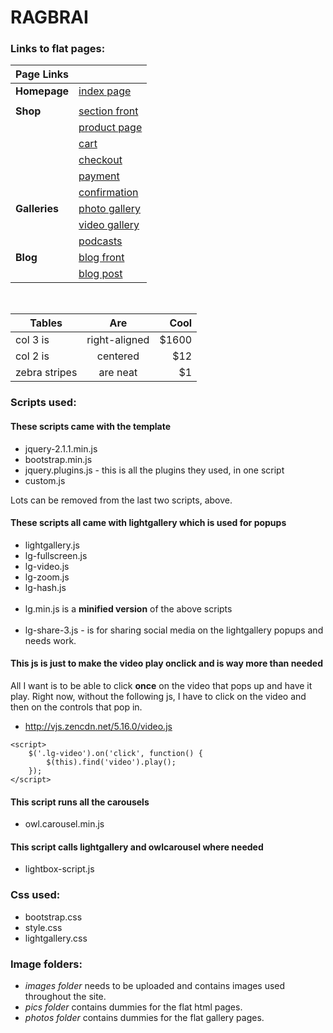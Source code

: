 # RAGBRAI

### Links to flat pages:

| Page Links    |                                                                                                   |
| ------------- | ------------------------------------------------------------------------------------------------- |
|__Homepage__   |[index page](http://www.gannett-cdn.com/LDSN/desmoines/RAG-final/ragbrai-home.html)                |
|              |     |
| __Shop__      |[section front](http://www.gannett-cdn.com/LDSN/desmoines/RAG-final/sectionfront-shop.html)        |
|               |[product page](http://www.gannett-cdn.com/LDSN/desmoines/RAG-final/shop-product.html)              |
|               |[cart](http://www.gannett-cdn.com/LDSN/desmoines/RAG-final/shop-cart.html)                         |
|               |[checkout](http://www.gannett-cdn.com/LDSN/desmoines/RAG-final/shop-checkout.html)                 |
|               |[payment](http://www.gannett-cdn.com/LDSN/desmoines/RAG-final/shop-checkout2.html)                 |
|               |[confirmation](http://www.gannett-cdn.com/LDSN/desmoines/RAG-final/shop-confirmation.html)         |
|__Galleries__  |[photo gallery](http://www.gannett-cdn.com/LDSN/desmoines/RAG-final/sectionfront-photogallery.html)|
|               |[video gallery](http://www.gannett-cdn.com/LDSN/desmoines/RAG-final/sectionfront-video.html)       |
|               |[podcasts](http://www.gannett-cdn.com/LDSN/desmoines/RAG-final/sectionfront-podcast.html)          |
|__Blog__       |[blog front](http://www.gannett-cdn.com/LDSN/desmoines/RAG-final/sectionfront-blog.html)           |
|               |[blog post](http://www.gannett-cdn.com/LDSN/desmoines/RAG-final/blog-post.html)                    |

<br>

| Tables        | Are           | Cool  |
| ------------- |:-------------:| -----:|
| col 3 is      | right-aligned | $1600 |
| col 2 is      | centered      |   $12 |
| zebra stripes | are neat      |    $1 |

### Scripts used:

#### These scripts came with the template
* jquery-2.1.1.min.js
* bootstrap.min.js
* jquery.plugins.js - this is all the plugins they used, in one script
* custom.js

Lots can be removed from the last two scripts, above.

#### These scripts all came with lightgallery which is used for popups

* lightgallery.js
* lg-fullscreen.js
* lg-video.js
* lg-zoom.js
* lg-hash.js
<br><br>
* lg.min.js is a __minified version__ of the above scripts
<br><br>
* lg-share-3.js - is for sharing social media on the lightgallery popups and needs work.

#### This js is just to make the video play onclick and is way more than needed
All I want is to be able to click **once** on the video that pops up and have it play. Right now, without the following js, I have to click on the video and then on the controls that pop in.
* http://vjs.zencdn.net/5.16.0/video.js
``` 
<script>
    $('.lg-video').on('click', function() {
        $(this).find('video').play();
    });
</script>
```

#### This script runs all the carousels
* owl.carousel.min.js


#### This script calls lightgallery and owlcarousel where needed
* lightbox-script.js


### Css used:

* bootstrap.css
* style.css
* lightgallery.css


### Image folders:
* *images folder* needs to be uploaded and contains images used throughout the site.
* *pics folder* contains dummies for the flat html pages.
* *photos folder* contains dummies for the flat gallery pages.